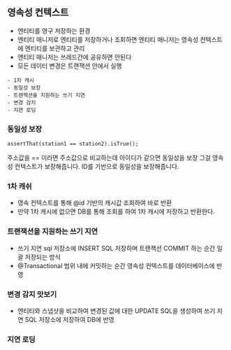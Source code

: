 ## 영속성 컨텍스트
- 엔티티를 영구 저장하는 환경
- 엔티티 매니저로 엔티티를 저장하거나 조회하면 엔티티 매니저는 영속성 컨텍스트에 엔티티를 보관하고 관리
- 엔티티 매니저는 쓰레드간에 공유하면 안된다
- 모든 데이터 변경은 트랜잭션 안에서 실행
```
- 1차 캐시
- 동일성 보장
- 트랜잭션을 지원하는 쓰기 지연
- 변경 감지
- 지연 로딩
```

### 동일성 보장 

```
assertThat(station1 == station2).isTrue();
```

주소값을 == 이라면 주소값으로 비교하는데 아이디가 같으면 동일성을 보장
그걸 영속성 컨텍스트가 보장해줍니다. ID를 기반으로 동일성을 보장해줍니다. 


### 1차 캐쉬

- 영속 컨텍스트를 통해 @id 기반의 캐시값 조회하여 바로 반환
- 만약 1차 캐시에 없으면 DB를 통해 조회를 하여 1차 캐시에 저장하고 반환한다.

### 트랜잭션을 지원하는 쓰기 지연

- 쓰기 지연 sql 저장소에 INSERT SQL 저장하며 트랜잭션 COMMIT 하는 순간 일괄 저장되는 방식
- @Transactional 범위 내에 커밋하는 순간 영속성 컨텍스트를 데이터베이스에 반영

### 변경 감지 맛보기
- 엔티티와 스냅샷을 비교하여 변경된 값에 대한 UPDATE SQL을 생성하여 쓰기 지연 SQL 저장소에 저장하여 DB에 반영

### 지연 로딩
